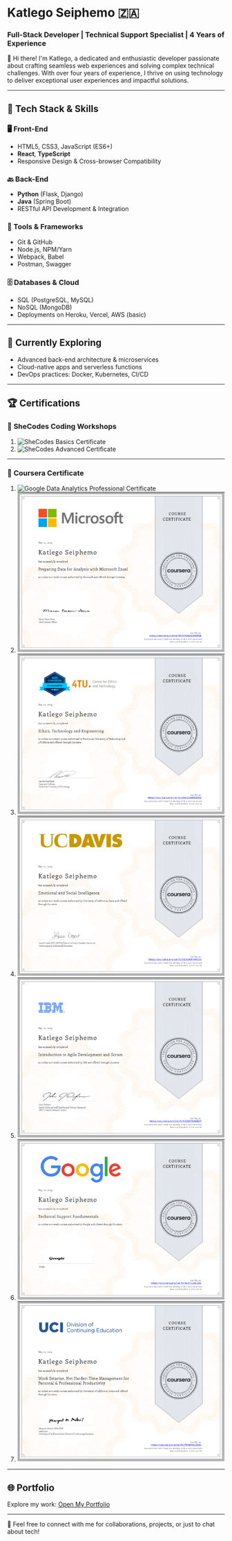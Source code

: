 # Katlego Seiphemo 🇿🇦  
### Full-Stack Developer | Technical Support Specialist | 4 Years of Experience  

👋 Hi there! I'm Katlego, a dedicated and enthusiastic developer passionate about crafting seamless web experiences and solving complex technical challenges. With over four years of experience, I thrive on using technology to deliver exceptional user experiences and impactful solutions.

---

## 🚀 Tech Stack & Skills

### 🖥 Front-End
- HTML5, CSS3, JavaScript (ES6+)
- **React**, **TypeScript**
- Responsive Design & Cross-browser Compatibility

### 🔙 Back-End
- **Python** (Flask, Django)
- **Java** (Spring Boot)
- RESTful API Development & Integration

### 🧰 Tools & Frameworks
- Git & GitHub
- Node.js, NPM/Yarn
- Webpack, Babel
- Postman, Swagger

### 🗄 Databases & Cloud
- SQL (PostgreSQL, MySQL)
- NoSQL (MongoDB)
- Deployments on Heroku, Vercel, AWS (basic)

---

## 🌱 Currently Exploring
- Advanced back-end architecture & microservices
- Cloud-native apps and serverless functions
- DevOps practices: Docker, Kubernetes, CI/CD

---


## 🏆 **Certifications**  
### 📜 **SheCodes Coding Workshops**  
1. ![SheCodes Basics Certificate](https://s3.amazonaws.com/shecodesio-production/students/certificates/000/225/873/original/225873.png?1731967397)  
2. ![SheCodes Advanced Certificate](https://s3.amazonaws.com/shecodesio-production/students/certificates/000/213/027/original/213027.png?1729619619)  


---


### 📜 **Coursera Certificate**  
1. ![Google Data Analytics Professional Certificate](https://raw.githubusercontent.com/katlegoseiphemo/1.png)  
2. ![Microsoft Certificate](2.png)  
3. ![Ethics, Technology and Engineering Certificate](3.png)
4. ![Emotional and Social Intelligence Certificate](4.png)
5. ![Agile Development and Scrum Certificate](5.png)
6. ![Technical Support Fundamental Certificate](6.png)
7. ![Professional Productivity Certificate](7.png)

---

## 🌐 **Portfolio**  
Explore my work: [Open My Portfolio](https://katlegoseiphemo.github.io/My-Portfolio/)  

---

📩 Feel free to connect with me for collaborations, projects, or just to chat about tech!  
